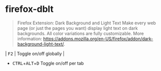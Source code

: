 # firefox-dblt

> Firefox Extension: Dark Background and Light Text
> Make every web page (or just the pages you want) display light text on dark backgrounds. All color variations are fully customizable.
> More information: <https://addons.mozilla.org/en-US/firefox/addon/dark-background-light-text/>.

| <kbd>F2</kbd> | Toggle on/off globally |
- <kbd>CTRL</kbd>+<kbd>ALT</kbd>+<kbd>D</kbd>  Toggle on/off per tab
